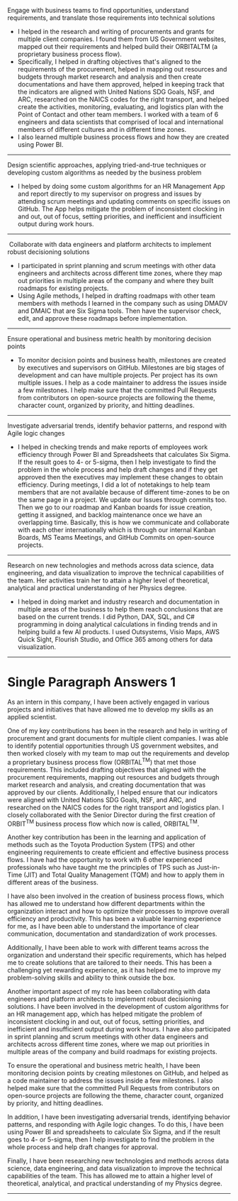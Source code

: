 Engage with business teams to find opportunities, understand requirements, and translate those requirements into technical solutions

* I helped in the research and writing of procurements and grants for multiple client companies. I found them from US Government websites, mapped out their requirements and helped build their ORBITALTM (a proprietary business process flow).
* Specifically, I helped in drafting objectives that's aligned to the requirements of the procurement, helped in mapping out resources and budgets through market research and analysis and then create documentations and have them approved, helped in keeping track that the indicators are aligned with United Nations SDG Goals, NSF, and ARC, researched on the NAICS codes for the right transport, and helped create the activities, monitoring, evaluating, and logistics plan with the Point of Contact and other team members. I worked with a team of 6 engineers and data scientists that comprised of local and international members of different cultures and in different time zones.
* I also learned multiple business process flows and how they are created using Power BI.

---

Design scientific approaches, applying tried-and-true techniques or developing custom algorithms as needed by the business problem

* I helped by doing some custom algorithms for an HR Management App and report directly to my supervisor on progress and issues by attending scrum meetings and updating comments on specific issues on GitHub. The App helps mitigate the problem of inconsistent clocking in and out, out of focus, setting priorities, and inefficient and insufficient output during work hours.

---

&nbsp;Collaborate with data engineers and platform architects to implement robust decisioning solutions

* I participated in sprint planning and scrum meetings with other data engineers and architects across different time zones, where they map out priorities in multiple areas of the company and where they built roadmaps for existing projects.
* Using Agile methods, I helped in drafting roadmaps with other team members with methods I learned in the company such as using DMADV and DMAIC that are Six Sigma tools. Then have the supervisor check, edit, and approve these roadmaps before implementation.
 

---

Ensure operational and business metric health by monitoring decision points

* To monitor decision points and business health, milestones are created by executives and supervisors on GitHub. Milestones are big stages of development and can have multiple projects. Per project has its own multiple issues. I help as a code maintainer to address the issues inside a few milestones. I help make sure that the committed Pull Requests from contributors on open-source projects are following the theme, character count, organized by priority, and hitting deadlines.

---

Investigate adversarial trends, identify behavior patterns, and respond with Agile logic changes

* I helped in checking trends and make reports of employees work efficiency through Power BI and Spreadsheets that calculates Six Sigma. If the result goes to 4- or 5-sigma, then I help investigate to find the problem in the whole process and help draft changes and if they get approved then the executives may implement these changes to obtain efficiency. During meetings, I did a lot of notetakings to help team members that are not available because of different time-zones to be on the same page in a project. We update our Issues through commits too. Then we go to our roadmap and Kanban boards for issue creation, getting it assigned, and backlog maintenance once we have an overlapping time. Basically, this is how we communicate and collaborate with each other internationally which is through our internal Kanban Boards, MS Teams Meetings, and GitHub Commits on open-source projects.

---

Research on new technologies and methods across data science, data engineering, and data visualization to improve the technical capabilities of the team. Her activities train her to attain a higher level of theoretical, analytical and practical understanding of her Physics degree.&nbsp;

* I helped in doing market and industry research and documentation in multiple areas of the business to help them reach conclusions that are based on the current trends. I did Python, DAX, SQL, and C# programming in doing analytical calculations in finding trends and in helping build a few AI products. I used Outsystems, Visio Maps, AWS Quick Sight, Flourish Studio, and Office 365 among others for data visualization.

---
# Single Paragraph Answers 1

As an intern in this company, I have been actively engaged in various projects and initiatives that have allowed me to develop my skills as an applied scientist. 

One of my key contributions has been in the research and help in writing of procurement and grant documents for multiple client companies. I was able to identify potential opportunities through US government websites, and then worked closely with my team to map out the requirements and develop a proprietary business process flow (ORBITAL<sup>TM</sup>) that met those requirements. This included drafting objectives that aligned with the procurement requirements, mapping out resources and budgets through market research and analysis, and creating documentation that was approved by our clients. Additionally, I helped ensure that our indicators were aligned with United Nations SDG Goals, NSF, and ARC, and researched on the NAICS codes for the right transport and logistics plan. I closely collaborated with the Senior Director during the first creation of ORBIT<sup>TM</sup> business process flow which now is called, ORBITAL<sup>TM</sup>.

Another key contribution has been in the learning and application of methods such as the Toyota Production System (TPS) and other engineering requirements to create efficient and effective business process flows. I have had the opportunity to work with 6 other experienced professionals who have taught me the principles of TPS such as Just-in-Time (JIT) and Total Quality Management (TQM) and how to apply them in different areas of the business.

I have also been involved in the creation of business process flows, which has allowed me to understand how different departments within the organization interact and how to optimize their processes to improve overall efficiency and productivity. This has been a valuable learning experience for me, as I have been able to understand the importance of clear communication, documentation and standardization of work processes.

Additionally, I have been able to work with different teams across the organization and understand their specific requirements, which has helped me to create solutions that are tailored to their needs. This has been a challenging yet rewarding experience, as it has helped me to improve my problem-solving skills and ability to think outside the box.

Another important aspect of my role has been collaborating with data engineers and platform architects to implement robust decisioning solutions. I have been involved in the development of custom algorithms for an HR management app, which has helped mitigate the problem of inconsistent clocking in and out, out of focus, setting priorities, and inefficient and insufficient output during work hours. I have also participated in sprint planning and scrum meetings with other data engineers and architects across different time zones, where we map out priorities in multiple areas of the company and build roadmaps for existing projects.

To ensure the operational and business metric health, I have been monitoring decision points by creating milestones on GitHub, and helped as a code maintainer to address the issues inside a few milestones. I also helped make sure that the committed Pull Requests from contributors on open-source projects are following the theme, character count, organized by priority, and hitting deadlines.

In addition, I have been investigating adversarial trends, identifying behavior patterns, and responding with Agile logic changes. To do this, I have been using Power BI and spreadsheets to calculate Six Sigma, and if the result goes to 4- or 5-sigma, then I help investigate to find the problem in the whole process and help draft changes for approval.

Finally, I have been researching new technologies and methods across data science, data engineering, and data visualization to improve the technical capabilities of the team. This has allowed me to attain a higher level of theoretical, analytical, and practical understanding of my Physics degree.

---